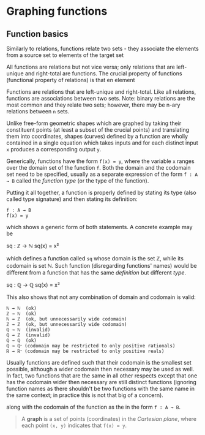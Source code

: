 # Graphing functions

## Function basics

Similarly to relations, functions relate two sets - they associate the elements from a source set to elements of the target set

All functions are relations but not vice versa; only relations that are left-unique and right-total are functions. The crucial property of functions (functional property of relations) is that en element

Functions are relations that are left-unique and right-total. Like all relations, functions are associations between two sets. Note: binary relations are the most common and they relate two sets; however, there may be n-ary relations between `n` sets.


Unlike free-form geometric shapes which are graphed by taking their constituent points (at least a subset of the crucial points) and translating them into coordinates, shapes (curves) defined by a function are wholly contained in a single equation which takes inputs and for each distinct input `x` produces a corresponding output `y`.

Generically, functions have the form `f(x) = y`, where the variable `x` ranges over the domain set of the function `f`. Both the domain and the codomain set need to be specified, usually as a separate expression of the form `f : A → B` called the *function type* (or the type of the function).

Putting it all together, a function is properly defined by stating its type (also called type signature) and then stating its definition:

    f : A → B
    f(x) = y

which shows a generic form of both statements. A concrete example may be

  sq : ℤ → ℕ
  sq(x) = x²

which defines a function called `sq` whose domain is the set ℤ, while its codomain is set ℕ. Such function (disregarding functions' names) would be different from a function that has the same *definition* but different *type*.

  sq : ℚ → ℚ
  sq(x) = x²

This also shows that not any combination of domain and codomain is valid:

    ℕ → ℕ  (ok)
    ℤ → ℕ  (ok)
    ℕ → ℤ  (ok, but unnecessarily wide codomain)
    ℤ → ℤ  (ok, but unnecessarily wide codomain)
    ℚ → ℕ  (invalid)
    ℚ → ℤ  (invalid)
    ℚ → ℚ  (ok)
    ℚ → ℚᐩ (codomain may be restricted to only positive rationals)
    ℝ → ℝᐩ (codomain may be restricted to only positive reals)

Usually functions are defined such that their codomain is the smallest set possible, although a wider codomain then necessary may be used as well. In fact, two functions that are the same in all other respects except that one has the codomain wider then necessary are still distinct functions (ignoring function names as there shouldn't be two functions with the same name in the same context; in practice this is not that big of a concern).




along with the codomain of the function as the 
in the form `f : A → B`.


>A **graph** is a set of points (coordinates) in the *Cartesian plane*, where each point `(x, y)` indicates that `f(x) = y`.
